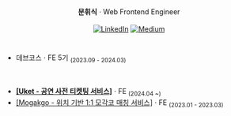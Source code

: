 <div align='center'>
  <div>
    <strong>문휘식</strong> ⋅ <span>Web Frontend Engineer</span>
  </div>
  <br/>
  <a href="https://www.linkedin.com/in/moonhwisik/"><img src="https://img.shields.io/badge/LinkedIn-0077B5?style=for-the-badge&logo=linkedin&logoColor=white" alt="LinkedIn" /></a>
<a href="https://coggiee.medium.com/"><img src="https://img.shields.io/badge/Medium-12100E?style=for-the-badge&logo=medium&logoColor=white" alt="Medium" /></a>
</div>

# 

- 데브코스 ⋅ FE 5기 <sub>(2023.09 - 2024.03)</sub>

<br/>

- [<strong>[Uket - 공연 사전 티켓팅 서비스]</strong>](https://github.com/DCNJ-Uket/Uket-FE) ⋅ FE <sub>(2024.04 ~)</sub>
- [[Mogakgo - 위치 기반 1:1 모각코 매칭 서비스]](https://github.com/Open-Eye-Im-Developer/MoGakGo-FE) ⋅ FE <sub>(2023.01 - 2023.03)</sub>

